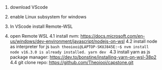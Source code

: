 1. download VScode
2. enable Linux subsystem for windows
3. In VScode install Remote-WSL

4. open Remote WSL
    4.1 install nvm: https://docs.microsoft.com/en-us/windows/dev-environment/javascript/nodejs-on-wsl
    4.2 install node as interpreter for js
        ```bash
        theoiooi@LAPTOP-SKUJ845E:~$ nvm install node
        v16.3.0 is already installed.
        yarn dev
        ```
    4.3 install yarn as js package manager: https://dev.to/bonstine/installing-yarn-on-wsl-38p2
    4.4 git clone repo: https://github.com/Theoiooi/capstone.git


